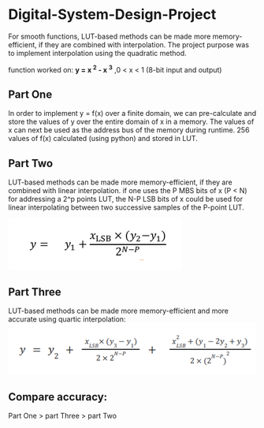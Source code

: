 # Digital-System-Design-Project

For smooth functions, LUT-based methods can be made more memory-efficient, if they are combined with interpolation. The project purpose was to implement
interpolation using the quadratic method.

function worked on: **y = x <sup>2</sup> - x <sup>3</sup>** ,0 < x < 1 (8-bit input and output)

## Part One
In order to implement y = f(x) over a finite domain, we can pre-calculate and store the values of y over the entire domain of x in a memory. The values of x can next be used as the address bus of the memory during runtime. 256 values of f(x) calculated (using python) and stored in LUT.

## Part Two
LUT-based methods can be made more memory-efficient, if they are combined with linear interpolation. if one uses the P MBS bits of x (P < N) for addressing a 2^p points LUT, the N-P LSB bits of x could be used for linear interpolating between two successive samples of the P-point LUT.

![Alt text](/PartTwo/Formula.png)

## Part Three
LUT-based methods can be made more memory-efficient and more accurate using quartic interpolation:
![Alt text](/PartThree/Formula.png)

## Compare accuracy:
Part One > part Three > part Two
